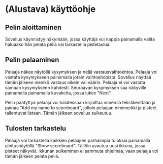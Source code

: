 # (Alustava) käyttöohje

## Pelin aloittaminen

Sovellus käynnistyy näkymään, jossa käyttäjä voi nappia painamalla valita haluaako hän pelata peliä vai tarkastella pistetaulua.

## Pelin pelaaminen

Pelaaja näkee näytöllä kysymyksen ja neljä vastausvaihtoehtoa. Pelaaja voi vastata kysymykseen painamalla jotain vaihtoehdoista. Sovellus näyttää tämän jälkeen menikö vastaus oikein vai väärin. Pelaaja ei voi vastata samaan kysymykseen kahdesti. Seuraavan kysymyksen saa näkyville painamalla painamalla  kuvaketta, jossa lukee "Next".

Pelin päätyttyä pelaaja voi halutessaan kirjoittaa nimensä tekstikenttään ja painaa "Add my name to scoreboard", jolloin pelaajan nimimerkki ja pisteet tallentuvat listaan. Tämän jälkeen sovellus sulkeutuu.

## Tulosten tarkastelu

Pelaaja voi tarkastella kaikkien pelaajien parhaimpia tuloksia painamalla aloitusnäytöllä "Show scoreboard". Tällöin avautuu uusi ikkuna, jossa pisteet näkyvät. Ikkunan sulkeminen ei sammuta ohjelmaa, vaan pelaaja voi tämän jälkeen pelata peliä.  
